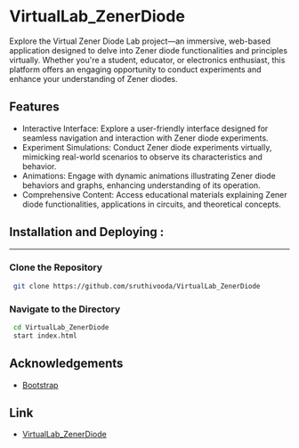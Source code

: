 
# VirtualLab_ZenerDiode
Explore the Virtual Zener Diode Lab project—an immersive, web-based application designed to delve into Zener diode functionalities and principles virtually. Whether you're a student, educator, or electronics enthusiast, this platform offers an engaging opportunity to conduct experiments and enhance your understanding of Zener diodes.

Features
--------

- Interactive Interface: Explore a user-friendly interface designed for seamless navigation and interaction with Zener diode experiments.
- Experiment Simulations: Conduct Zener diode experiments virtually, mimicking real-world scenarios to observe its characteristics and behavior.
- Animations: Engage with dynamic animations illustrating Zener diode behaviors and graphs, enhancing understanding of its operation.
- Comprehensive Content: Access educational materials explaining Zener diode functionalities, applications in circuits, and theoretical concepts.

## Installation and Deploying :
--------------
### Clone the Repository
``` bash
 git clone https://github.com/sruthivooda/VirtualLab_ZenerDiode
```
### Navigate to the Directory
``` bash
 cd VirtualLab_ZenerDiode
 start index.html 
```
## Acknowledgements

 - [Bootstrap](https://getbootstrap.com/)

## Link

 - [VirtualLab_ZenerDiode](https://virtuallab-zenerdiode.onrender.com)


